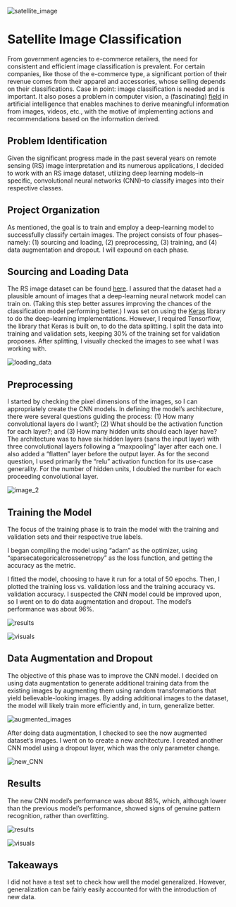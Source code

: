 ![satellite_image](satellite_image.jpg)

# Satellite Image Classification
    
From government agencies to e-commerce retailers, the need for consistent and efficient image classification is prevalent. For certain companies, like those of the e-commerce type, a significant portion of their revenue comes from their apparel and accessories, whose selling depends on their classifications. Case in point: image classification is needed and is important. It also poses a problem in computer vision, a (fascinating) [field](https://www.ibm.com/topics/computer-vision#:~:text=Computer%20vision%20is%20a%20field,recommendations%20based%20on%20that%20information) in artificial intelligence that enables machines to derive meaningful information from images, videos, etc., with the motive of implementing actions and recommendations based on the information derived. 

## Problem Identification 

Given the significant progress made in the past several years on remote sensing (RS) image interpretation and its numerous applications, I decided to work with an RS image dataset, utilizing deep learning models–in specific, convolutional neural networks (CNN)–to classify images into their respective classes. 

## Project Organization

As mentioned, the goal is to train and employ a deep-learning model to successfully classify certain images. The project consists of four phases–namely: (1) sourcing and loading, (2) preprocessing, (3) training, and (4) data augmentation and dropout. I will expound on each phase.

## Sourcing and Loading Data

The RS image dataset can be found [here](https://www.kaggle.com/datasets/mahmoudreda55/satellite-image-classification). I assured that the dataset had a plausible amount of images that a deep-learning neural network model can train on. (Taking this step better assures improving the chances of the classification model performing better.) I was set on using the [Keras](https://keras.io/) library to do the deep-learning implementations. However, I required Tensorflow, the library that Keras is built on, to do the data splitting. I split the data into training and validation sets, keeping 30% of the training set for validation proposes. After splitting, I visually checked the images to see what I was working with.

![loading_data](classes-loading.jpg)

## Preprocessing

I started by checking the pixel dimensions of the images, so I can appropriately create the CNN models. In defining the model’s architecture, there were several questions guiding the process: (1) How many convolutional layers do I want?; (2) What should be the activation function for each layer?; and (3) How many hidden units should each layer have?
The architecture was to have six hidden layers (sans the input layer) with three convolutional layers following a “maxpooling” layer after each one. I also added a “flatten” layer before the output layer. As for the second question, I used primarily the “relu” activation function for its use-case generality. For the number of hidden units, I doubled the number for each proceeding convolutional layer. 

![image_2](model_5.jpg)

## Training the Model

The focus of the training phase is to train the model with the training and validation sets and their respective true labels. 

I began compiling the model using “adam” as the optimizer, using “sparsecategoricalcrossenetropy” as the loss function, and getting the accuracy as the metric. 

I fitted the model, choosing to have it run for a total of 50 epochs. Then, I plotted the training loss vs. validation loss and the training accuracy vs. validation accuracy. I suspected the CNN model could be improved upon, so I went on to do data augmentation and dropout. The model’s performance was about 96%. 

![results](result_4.jpg)

![visuals](visuals_6.jpg)

## Data Augmentation and Dropout
    
The objective of this phase was to improve the CNN model. I decided on using data augmentation to generate additional training data from the existing images by augmenting them using random transformations that yield believable-looking images. By adding additional images to the dataset, the model will likely train more efficiently and, in turn, generalize better.

![augmented_images](visuals_7.jpg)

After doing data augmentation, I checked to see the now augmented dataset’s images. I went on to create a new architecture. I created another CNN model using a dropout layer, which was the only parameter change.

![new_CNN](model2_8.jpg)

## Results

The new CNN model’s performance was about 88%, which, although lower than the previous model’s performance, showed signs of genuine pattern recognition, rather than overfitting. 

![results](result_9.jpg)

![visuals](visuals_10.jpg)

## Takeaways

I did not have a test set to check how well the model generalized. However, generalization can be fairly easily accounted for with the introduction of new data.
